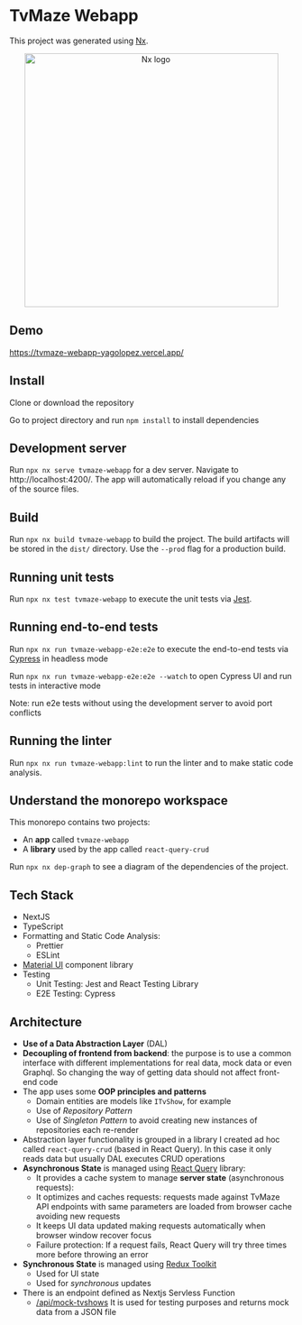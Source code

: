 

# TvMaze Webapp

This project was generated using [Nx](https://nx.dev).

<p style="text-align: center;"><img alt="Nx logo" src="https://raw.githubusercontent.com/nrwl/nx/master/images/nx-logo.png" width="450"></p>

## Demo

https://tvmaze-webapp-yagolopez.vercel.app/

## Install

Clone or download the repository

Go to project directory and run `npm install` to install dependencies

## Development server

Run `npx nx serve tvmaze-webapp` for a dev server. Navigate to http://localhost:4200/. The app will automatically reload if you change any of the source files.

## Build

Run `npx nx build tvmaze-webapp` to build the project. The build artifacts will be stored in the `dist/` directory. Use the `--prod` flag for a production build.

## Running unit tests

Run `npx nx test tvmaze-webapp` to execute the unit tests via [Jest](https://jestjs.io).

## Running end-to-end tests

Run `npx nx run tvmaze-webapp-e2e:e2e` to execute the end-to-end tests via [Cypress](https://www.cypress.io) in headless mode

Run `npx nx run tvmaze-webapp-e2e:e2e --watch` to open Cypress UI and run tests in interactive mode

Note: run e2e tests without using the development server to avoid port conflicts

## Running the linter

Run `npx nx run tvmaze-webapp:lint` to run the linter and to make static code analysis.

## Understand the monorepo workspace

This monorepo contains two projects:

- An **app** called `tvmaze-webapp`
- A **library** used by the app called `react-query-crud`

Run `npx nx dep-graph` to see a diagram of the dependencies of the project.

## Tech Stack

- NextJS
- TypeScript
- Formatting and Static Code Analysis:
  - Prettier
  - ESLint
- [Material UI](https://mui.com/) component library
- Testing
  - Unit Testing: Jest and React Testing Library
  - E2E Testing: Cypress


## Architecture

- **Use of a Data Abstraction Layer** (DAL)
- **Decoupling of frontend from backend**: the purpose is to use a common interface with different implementations for real data, mock data or even Graphql. So changing the way of getting data should not affect front-end code
- The app uses some **OOP principles and patterns**
  - Domain entities are models like `ITvShow`, for example
  - Use of *Repository Pattern*
  - Use of *Singleton Pattern* to avoid creating new instances of repositories each re-render
- Abstraction layer functionality is grouped in a library I created ad hoc called `react-query-crud` (based in React Query). In this case it only reads data but usually DAL executes CRUD operations
- **Asynchronous State** is managed using [React Query](https://react-query.tanstack.com/) library:
  - It provides a cache system to manage **server state** (asynchronous requests): 
  - It optimizes and caches requests: requests made against TvMaze API endpoints with same parameters are loaded from browser cache avoiding new requests
  - It keeps UI data updated making requests automatically when browser window recover focus
  - Failure protection: If a request fails, React Query will try three times more before throwing an error
- **Synchronous State** is managed using [Redux Toolkit](https://redux-toolkit.js.org/)
  - Used for UI state
  - Used for *synchronous* updates
- There is an endpoint defined as Nextjs Servless Function
  - [/api/mock-tvshows](https://tvmaze-webapp-yagolopez.vercel.app/api/mock-tvshows) It is used for testing purposes and returns mock data from a JSON file
